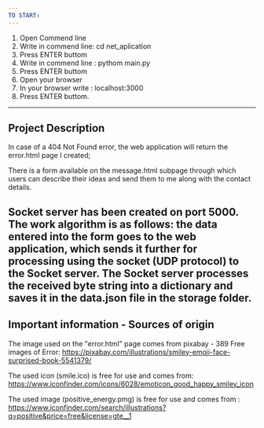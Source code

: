 ```yaml
---
TO START:
---
```


1. Open Commend line
2. Write in commend line: cd net_aplication
3. Press ENTER buttom
4. Write in commend line : pythom main.py
5. Press ENTER buttom
6. Open your browser
7. In your browser write : localhost:3000
8. Press ENTER buttom.

---

## Project Description

In case of a 404 Not Found error, the web application will return the error.html page I created;

There is a form available on the message.html subpage through which users can describe their ideas and send them to me along with the contact details.

## Socket server has been created on port 5000. The work algorithm is as follows: the data entered into the form goes to the web application, which sends it further for processing using the socket (UDP protocol) to the Socket server. The Socket server processes the received byte string into a dictionary and saves it in the data.json file in the storage folder.

## Important information - Sources of origin

The image used on the "error.html" page comes from pixabay - 389 Free images of Error:
https://pixabay.com/illustrations/smiley-emoji-face-surprised-book-5541379/

The used icon (smile.ico) is free for use and comes from:
https://www.iconfinder.com/icons/6028/emoticon_good_happy_smiley_icon

The used image (positive_energy.pmg) is free for use and comes from :
https://www.iconfinder.com/search/illustrations?q=positive&price=free&license=gte__1
